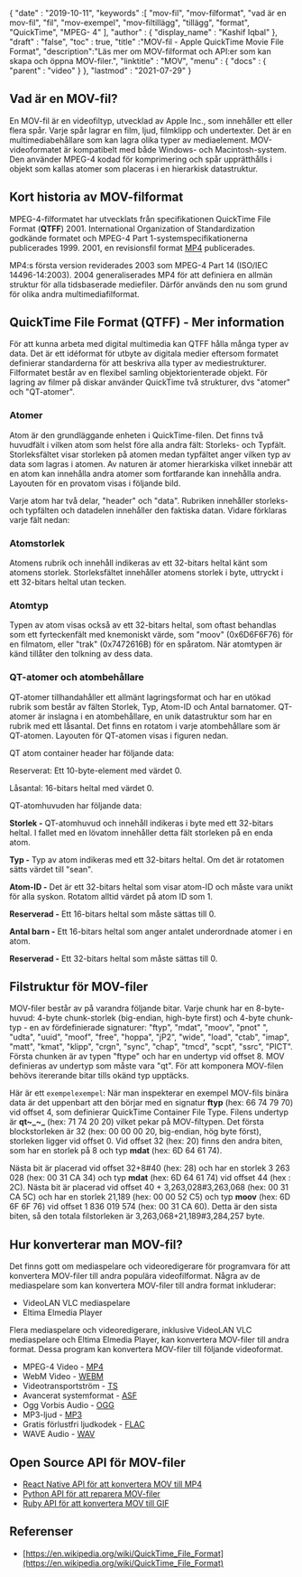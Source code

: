 {
  "date" : "2019-10-11",
  "keywords" :[ "mov-fil", "mov-filformat", "vad är en mov-fil", "fil", "mov-exempel", "mov-filtillägg", "tillägg", "format", "QuickTime", "MPEG- 4" ],
  "author" : {
    "display_name" : "Kashif Iqbal"
},
  "draft" : "false",
  "toc" : true,
  "title" :"MOV-fil - Apple QuickTime Movie File Format",
  "description":"Läs mer om MOV-filformat och API:er som kan skapa och öppna MOV-filer.",
  "linktitle" : "MOV",
  "menu" : {
    "docs" : {
      "parent" : "video"
}
},
  "lastmod" : "2021-07-29"
}

## Vad är en MOV-fil?

En MOV-fil är en videofiltyp, utvecklad av Apple Inc., som innehåller ett eller flera spår. Varje spår lagrar en film, ljud, filmklipp och undertexter. Det är en multimediabehållare som kan lagra olika typer av mediaelement. MOV-videoformatet är kompatibelt med både Windows- och Macintosh-system. Den använder MPEG-4 kodad för komprimering och spår upprätthålls i objekt som kallas atomer som placeras i en hierarkisk datastruktur.

## Kort historia av MOV-filformat

MPEG-4-filformatet har utvecklats från specifikationen QuickTime File Format (**QTFF**) 2001. International Organization of Standardization godkände formatet och MPEG-4 Part 1-systemspecifikationerna publicerades 1999. 2001, en revisionsfil format [MP4](/sv/video/mp4/) publicerades.

MP4:s första version reviderades 2003 som MPEG-4 Part 14 (ISO/IEC 14496-14:2003). 2004 generaliserades MP4 för att definiera en allmän struktur för alla tidsbaserade mediefiler. Därför används den nu som grund för olika andra multimediafilformat.

## QuickTime File Format (QTFF) - Mer information

För att kunna arbeta med digital multimedia kan QTFF hålla många typer av data. Det är ett idéformat för utbyte av digitala medier eftersom formatet definierar standarderna för att beskriva alla typer av mediestrukturer. Filformatet består av en flexibel samling objektorienterade objekt. För lagring av filmer på diskar använder QuickTime två strukturer, dvs "atomer" och "QT-atomer".

### Atomer

Atom är den grundläggande enheten i QuickTime-filen. Det finns två huvudfält i vilken atom som helst före alla andra fält: Storleks- och Typfält. Storleksfältet visar storleken på atomen medan typfältet anger vilken typ av data som lagras i atomen. Av naturen är atomer hierarkiska vilket innebär att en atom kan innehålla andra atomer som fortfarande kan innehålla andra. Layouten för en provatom visas i följande bild.

Varje atom har två delar, "header" och "data". Rubriken innehåller storleks- och typfälten och datadelen innehåller den faktiska datan. Vidare förklaras varje fält nedan:

### Atomstorlek

Atomens rubrik och innehåll indikeras av ett 32-bitars heltal känt som atomens storlek. Storleksfältet innehåller atomens storlek i byte, uttryckt i ett 32-bitars heltal utan tecken.

### Atomtyp

Typen av atom visas också av ett 32-bitars heltal, som oftast behandlas som ett fyrteckenfält med knemoniskt värde, som "moov" (0x6D6F6F76) för en filmatom, eller "trak" (0x7472616B) för en spåratom. När atomtypen är känd tillåter den tolkning av dess data.

### QT-atomer och atombehållare

QT-atomer tillhandahåller ett allmänt lagringsformat och har en utökad rubrik som består av fälten Storlek, Typ, Atom-ID och Antal barnatomer. QT-atomer är inslagna i en atombehållare, en unik datastruktur som har en rubrik med ett låsantal. Det finns en rotatom i varje atombehållare som är QT-atomen. Layouten för QT-atomen visas i figuren nedan.

QT atom container header har följande data:

Reserverat: Ett 10-byte-element med värdet 0.

Låsantal: 16-bitars heltal med värdet 0.

QT-atomhuvuden har följande data:

**Storlek -** QT-atomhuvud och innehåll indikeras i byte med ett 32-bitars heltal. I fallet med en lövatom innehåller detta fält storleken på en enda atom.

**Typ -** Typ av atom indikeras med ett 32-bitars heltal. Om det är rotatomen sätts värdet till "sean".

**Atom-ID -** Det är ett 32-bitars heltal som visar atom-ID och måste vara unikt för alla syskon. Rotatom alltid värdet på atom ID som 1.

**Reserverad -** Ett 16-bitars heltal som måste sättas till 0.

**Antal barn -** Ett 16-bitars heltal som anger antalet underordnade atomer i en atom.

**Reserverad -** Ett 32-bitars heltal som måste sättas till 0.

## Filstruktur för MOV-filer

MOV-filer består av på varandra följande bitar. Varje chunk har en 8-byte-huvud: 4-byte chunk-storlek (big-endian, high-byte first) och 4-byte chunk-typ - en av fördefinierade signaturer: "ftyp", "mdat", "moov", "pnot" ", "udta", "uuid", "moof", "free", "hoppa", "jP2", "wide", "load", "ctab", "imap", "matt", "kmat", "klipp", "crgn", "sync", "chap", "tmcd", "scpt", "ssrc", "PICT". Första chunken är av typen "ftype" och har en undertyp vid offset 8. MOV definieras av undertyp som måste vara "qt". För att komponera MOV-filen behövs itererande bitar tills okänd typ upptäcks.

Här är ett `exempelexempel`: När man inspekterar en exempel MOV-fils binära data är det uppenbart att den börjar med en signatur **ftyp** (hex: 66 74 79 70) vid offset 4, som definierar QuickTime Container File Type. Filens undertyp är **qt~_~_** (hex: 71 74 20 20) vilket pekar på MOV-filtypen. Det första blockstorleken är 32 (hex: 00 00 00 20, big-endian, hög byte först), storleken ligger vid offset 0. Vid offset 32 (hex: 20) finns den andra biten, som har en storlek på 8 och typ **mdat** (hex: 6D 64 61 74).

Nästa bit är placerad vid offset 32+8#40 (hex: 28) och har en storlek 3 263 028 (hex: 00 31 CA 34) och typ **mdat** (hex: 6D 64 61 74) vid offset 44 (hex : 2C). Nästa bit är placerad vid offset 40 + 3,263,028#3,263,068 (hex: 00 31 CA 5C) och har en storlek 21,189 (hex: 00 00 52 C5) och typ **moov** (hex: 6D 6F 6F 76) vid offset 1 836 019 574 (hex: 00 31 CA 60). Detta är den sista biten, så den totala filstorleken är 3,263,068+21,189#3,284,257 byte.

## Hur konverterar man MOV-fil?

Det finns gott om mediaspelare och videoredigerare för programvara för att konvertera MOV-filer till andra populära videofilformat. Några av de mediaspelare som kan konvertera MOV-filer till andra format inkluderar:

* VideoLAN VLC mediaspelare
* Eltima Elmedia Player

Flera mediaspelare och videoredigerare, inklusive VideoLAN VLC mediaspelare och Eltima Elmedia Player, kan konvertera MOV-filer till andra format. Dessa program kan konvertera MOV-filer till följande videoformat.

* MPEG-4 Video - [MP4](/sv/video/mp4/)
* WebM Video - [WEBM](/sv/video/webm/)
* Videotransportström - [TS](/sv/video/ts/)
* Avancerat systemformat - [ASF](/sv/video/ts/)
* Ogg Vorbis Audio - [OGG](/sv/audio/ogg/)
* MP3-ljud - [MP3](/sv/audio/mp3/)
* Gratis förlustfri ljudkodek - [FLAC](/sv/audio/flac/)
* WAVE Audio - [WAV](/sv/audio/wav/)

## Open Source API för MOV-filer

* [React Native API för att konvertera MOV till MP4](https://github.com/taltultc/react-native-mov-to-mp4)
* [Python API för att reparera MOV-filer](https://github.com/nrosenstein-stuff/movrepair)
* [Ruby API för att konvertera MOV till GIF](https://github.com/skygroundmedia/convert-mov-to-gif)

## Referenser

* [https://en.wikipedia.org/wiki/QuickTime_File_Format](https://en.wikipedia.org/wiki/QuickTime_File_Format)

